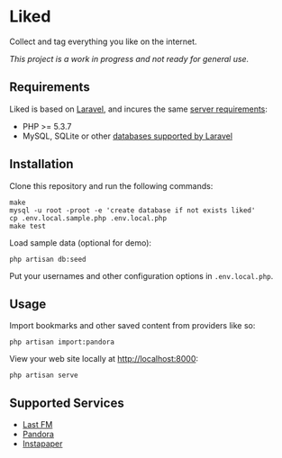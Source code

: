 Liked
=====

Collect and tag everything you like on the internet.

*This project is a work in progress and not ready for general use.*

Requirements
------------

Liked is based on [Laravel](http://www.laravel.com), and incures the same [server requirements][1]:

* PHP >= 5.3.7
* MySQL, SQLite or other [databases supported by Laravel][2]

Installation
------------

Clone this repository and run the following commands:

	make
	mysql -u root -proot -e 'create database if not exists liked'
	cp .env.local.sample.php .env.local.php
	make test

Load sample data (optional for demo):

	php artisan db:seed

Put your usernames and other configuration options in `.env.local.php`.


Usage
-----

Import bookmarks and other saved content from providers like so:

	php artisan import:pandora

View your web site locally at [http://localhost:8000](http://localhost:8000):

	php artisan serve


Supported Services
------------------

* [Last FM](http://www.last.fm)
* [Pandora](http://www.pandora.com)
* [Instapaper](http://www.instapaper.com)



[1]: http://laravel.com/docs/installation#server-requirements "Laravel Server Requirements"
[2]: http://laravel.com/docs/database "Laravel Databases"